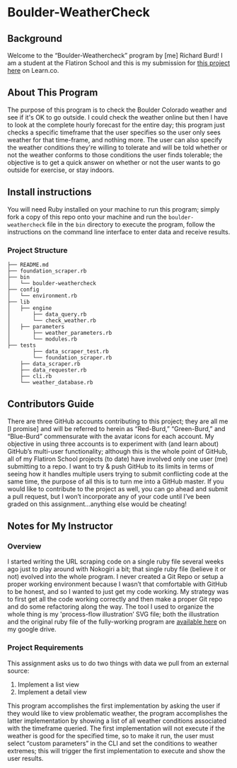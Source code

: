 ﻿# Boulder-WeatherCheck

## Background

<p class='util--hide'>Welcome to the “Boulder-Weathercheck” program by [me] Richard Burd!  I am a student at the Flatiron School and this is my submission for <a href='https://github.com/learn-co-students/oo-student-scraper-v-000'>this project here</a> on Learn.co.</p>

## About This Program

The purpose of this program is to check the Boulder Colorado weather and see if it's OK to go outside.  I could check the weather online but then I have to look at the complete hourly forecast for the entire day; this program just checks a specific timeframe that the user specifies so the user only sees weather for that time-frame, and nothing more.  The user can also specify the weather conditions they're willing to tolerate and will be told whether or not the weather conforms to those conditions the user finds tolerable; the objective is to get a quick answer on whether or not the user wants to go outside for exercise, or stay indoors.

## Install instructions

You will need Ruby installed on your machine to run this program; simply fork a copy of this repo onto your machine and run the `boulder-weathercheck` file in the `bin` directory to execute the program, follow the instructions on the command line interface to enter data and receive results.

### Project Structure

```
├── README.md
├── foundation_scraper.rb
├── bin
│   └── boulder-weathercheck
├── config
│   └── environment.rb
├── lib
│   ├── engine
│       ├── data_query.rb
│       └── check_weather.rb
│   ├── parameters
│       ├── weather_parameters.rb
│       └── modules.rb
├── tests
        ├── data_scraper_test.rb
        └── foundation_scraper.rb
    ├── data_scraper.rb
    ├── data_requester.rb
    ├── cli.rb
    └── weather_database.rb
```

## Contributors Guide

There are three GitHub accounts contributing to this project; they are all me [I promise] and will be referred to herein as “Red-Burd,” “Green-Burd,” and “Blue-Burd” commensurate with the avatar icons for each account.  My objective in using three accounts is to experiment with (and learn about) GitHub’s multi-user functionality; although this is the whole point of GitHub, all of my Flatiron School projects (to date) have involved only one user (me) submitting to a repo. I want to try & push GitHub to its limits in terms of seeing how it handles multiple users trying to submit conflicting code at the same time, the purpose of all this is to turn me into a GitHub master.  If you would like to contribute to the project as well, you can go ahead and submit a pull request, but I won’t incorporate any of your code until I’ve been graded on this assignment...anything else would be cheating!

## Notes for My Instructor

### Overview

<p class='util--hide'> I started writing the URL scraping code on a single ruby file several weeks ago just to play around with Nokogiri a bit; that single ruby file (believe it or not) evolved into the whole program.  I never created a Git Repo or setup a proper working environment because I wasn’t that comfortable with GitHub to be honest, and so I wanted to just get my code working.  My strategy was to first get all the code working correctly and then make a proper Git repo and do some refactoring along the way.  The tool I used to organize the whole thing is my 'process-flow illustration’ SVG file; both the illustration and the original ruby file of the fully-working program are <a href='https://drive.google.com/open?id=0B4e44pJ1yCAtRjdXcWNMaG56bDQ'>available here</a> on my google drive.</p>

### Project Requirements

This assignment asks us to do two things with data we pull from an external source:

1. Implement a list view
2. Implement a detail view

This program accomplishes the first implementation by asking the user if they would like to view problematic
weather, the program accomplishes the latter implementation by showing a list of all weather conditions
associated with the timeframe queried.  The first implementation will not execute if the weather is good for
the specified time, so to make it run, the user must select “custom parameters” in the CLI and set the
conditions to weather extremes; this will trigger the first implementation to execute and show the user
results.
